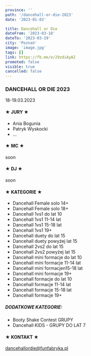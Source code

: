 ```yaml
---
province: ''
path: '/dancehall-or-die-2023'
date: '2023-01-03'

title: Dancehall or Die
dateFrom: '2023-03-18'
dateTo: '2023-03-19'
city: 'Poznań'
image: 'image.jpg'
tags: []
link: https://fb.me/e/29zdiAyAZ
promoted: false
visible: true
cancelled: false
---
```

### DANCEHALL OR DIE 2023
18-19.03.2023
#### ★ JURY ★
- Ania Bogunia
- Patryk Wyskocki
- ...
#### ★ MC ★
soon
#### ★ DJ ★
soon
#### ★ KATEGORIE ★
- Dancehall Female solo 14+
- Dancehall Female solo 18+
- Dancehall 1vs1 do lat 10
- Dancehall 1vs1 11-14 lat
- Dancehall 1vs1 15-18 lat
- Dancehall 1vs1 19+
- Dancehall duety do lat 15
- Dancehall duety powyżej lat 15
- Dancehall 2vs2 do lat 15
- Dancehall 2vs2 powyżej lat 15
- Dancehall mini formacje do lat 10
- Dancehall mini formacje 11-14 lat
- Dancehall mini formacjen15-18 lat
- Dancehall mini formacje 19+
- Dancehall formacje do lat 10
- Dancehall formacje 11-14 lat
- Dancehall formacje 15-18 lat
- Dancehall formacje 19+
##### DODATKOWE KATEGORIE:
- Booty Shake Contest GRUPY
- Dancehall KIDS - GRUPY DO LAT 7
#### ★ KONTAKT ★
dancehallordie@funfabryka.pl

